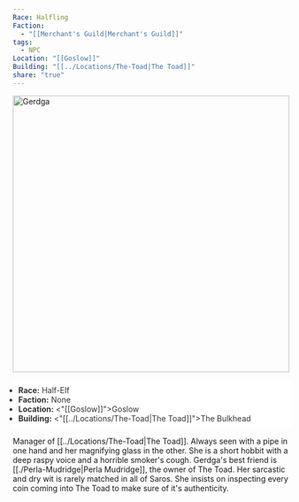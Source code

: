 ```yaml
---
Race: Halfling
Faction:
  - "[[Merchant's Guild|Merchant's Guild]]"
tags:
  - NPC
Location: "[[Goslow]]"
Building: "[[../Locations/The-Toad|The Toad]]"
share: "true"
---
```


<div class="infobox">
    <!-- Image is not a link now and made larger -->
    <img src="https://spankadin.github.io/Saros-Wiki/_assets/Gerdga_Pic.png" alt="Gerdga" style="display:block; max-width: 100%; height: auto; width: 500px;">
    <ul style="color: #333; background-color: white; padding: 10px; border-radius: 5px;">
        <li><strong>Race:</strong> Half-Elf</li>
        <li><strong>Faction:</strong> None</li>
        <li><strong>Location:</strong> <"[[Goslow]]">Goslow</a></li>
        <li><strong>Building:</strong> <"[[../Locations/The-Toad|The Toad]]">The Bulkhead</a></li>
    </ul>
</div>

Manager of [[../Locations/The-Toad|The Toad]]. Always seen with a pipe in one hand and her magnifying glass in the other. She is a short hobbit with a deep raspy voice and a horrible smoker's cough. Gerdga's best friend is [[./Perla-Mudridge|Perla Mudridge]], the owner of The Toad. Her sarcastic and dry wit is rarely matched in all of Saros. She insists on inspecting every coin coming into The Toad to make sure of it's authenticity.

